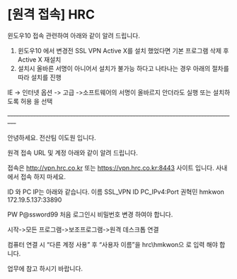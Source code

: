 # [원격 접속] HRC

윈도우10 접속 관련하여 아래와 같이 알려 드립니다.
1. 윈도우10 에서 변경전 SSL VPN Active X를 설치 했었다면 기본 프로그램 삭제 후 Active X 재설치
2. 설치시 올바른 서명이 아니어서 설치가 불가능 하다고 나타나는 경우 아래의 절차를 따라 설치를 진행

IE -> 인터넷 옵션 -> 고급 ->소프트웨어의 서명이 올바르지 안더라도 실행 또는 설치하도록 허용 을 선택


~~---------------------------------------------------------------------------------~~

안녕하세요.
전산팀 이도원 입니다.

원격 접속 URL 및 계정 아래와 같이 알려 드립니다.

접속은 http://vpn.hrc.co.kr 또는 https://vpn.hrc.co.kr:8443 사이트 입니다.
사내에서 접속 하지 마세요.

ID 와 PC IP는 아래와 같습니다.
이름	SSL_VPN ID	PC_IPv4:Port
권혁민	hmkwon	172.19.5.137:33890

PW P@ssword99
처음 로그인시 비밀번호 변경 하여야 합니다.

시작->모든 프로그램->보조프로그램->원격 데스크톱 연결
 

컴퓨터 연결 시 “다른 계정 사용” 후 “사용자 이름”을 hrc\hmkwon으 로 입력 해야 합니다.
 

업무에 참고 하시기 바랍니다.


